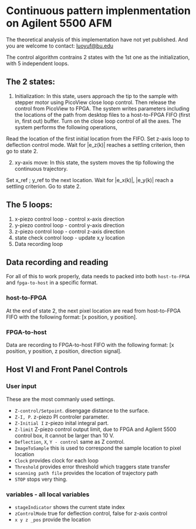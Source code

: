 # Continuous pattern implenmentation on Agilent 5500 AFM


The theoretical analysis of this implementation have not yet published. And you are welcome to contact: luoyuf@bu.edu 

The control algorithm contrains 2 states with the 1st one as the initialization, with 5 independent loops.

## The 2 states:

1. Initialization: In this state, users approach the tip to the sample with stepper motor using PicoView close loop control. Then release the control from PicoView to FPGA. The system writes parameters including the locations of the path from desktop files to a host-to-FPGA FIFO (first in, first out) buffer. Turn on the close loop control of all the axes. The system performs the following operations,

Read the location of the first initial location from the FIFO.
Set z-axis loop to deflection control mode.
Wait for |e_z(k)| reaches a settling criterion, then go to state 2.

2. xy-axis move: In this state, the system moves the tip following the continuous trajectory.

Set x_ref ; y_ref to the next location.
Wait for |e_x(k)|, |e_y(k)| reach a settling criterion. Go to state 2.




## The 5 loops:

1. x-piezo control loop  - control x-axis direction
2. y-piezo control loop  - control y-axis direction
3. z-piezo control loop  - control z-axis direction
4. state check control loop  - update x,y location
5. Data recording loop

## Data recording and reading
For all of this to work properly, data needs to packed into both `host-to-FPGA` and `fpga-to-host` in a specific format.

### host-to-FPGA
At the end of state 2, the next pixel location are read from host-to-FPGA FIFO with the following format:
[x position, y position].

### FPGA-to-host
Data are recording to FPGA-to-host FIFO with the following format:
[x position, y position, z position, direction signal].


## Host VI and Front Panel Controls

### User input
These are the most commanly used settings.
* `Z-control/Setpoint`. disengage distance to the surface.
* `Z-I, P`. z-piezo PI controler parameter.
* `Z-Initial I` z-piezo inital integral part.
* `Z-limit` Z-piezo control output limit, due to FPGA and Agilent 5500 control box, it cannot be larger than 10 V.
* `Deflection`, `X`, `Y - control` same as Z control. 
* `ImageToSample` this is used to correspond the sample location to pixel location
* `Clock` provides clock for each loop
* `Threshold` provides error threshold which traggers state transfer
* `scanning path file` provides the location of trajectory path
* `STOP` stops very thing.


### variables - all local variables
* `stageIndicator` shows the current state index
* `zControlMode` true for deflection control, false for z-axis control 
*  `x y z _pos` provide the location




